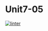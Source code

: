 # Unit7-05
[![linter](https://github.com/Samantha-Nguyen/Unit7-05/workflows/linter/badge.svg)](https://github.com/marketplace/actions/super-linter)

